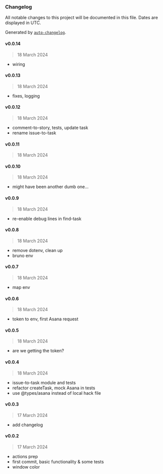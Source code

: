 ### Changelog

All notable changes to this project will be documented in this file. Dates are displayed in UTC.

Generated by [`auto-changelog`](https://github.com/CookPete/auto-changelog).

#### v0.0.14

> 18 March 2024

- wiring

#### v0.0.13

> 18 March 2024

- fixes, logging

#### v0.0.12

> 18 March 2024

- comment-to-story, tests, update task
- rename issue-to-task

#### v0.0.11

> 18 March 2024

#### v0.0.10

> 18 March 2024

- might have been another dumb one...

#### v0.0.9

> 18 March 2024

- re-enable debug lines in find-task

#### v0.0.8

> 18 March 2024

- remove dotenv, clean up
- bruno env

#### v0.0.7

> 18 March 2024

- map env

#### v0.0.6

> 18 March 2024

- token to env, first Asana request

#### v0.0.5

> 18 March 2024

- are we getting the token?

#### v0.0.4

> 18 March 2024

- issue-to-task module and tests
- refactor createTask, mock Asana in tests
- use @types/asana instead of local hack file

#### v0.0.3

> 17 March 2024

- add changelog

#### v0.0.2

> 17 March 2024

- actions prep
- first commit, basic functionality & some tests
- window color
